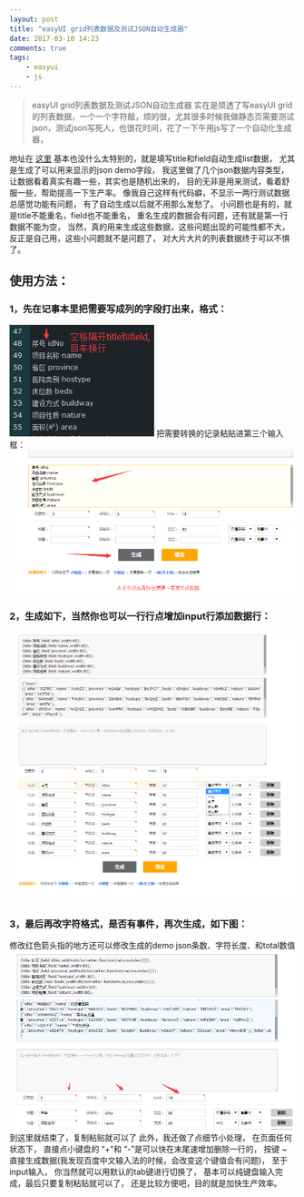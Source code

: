 ```yaml
---
layout: post
title: "easyUI grid列表数据及测试JSON自动生成器"
date: 2017-03-10 14:23
comments: true
tags:
	- easyui
	- js
---
```


>easyUI grid列表数据及测试JSON自动生成器
>实在是烦透了写easyUI  grid的列表数据，一个一个字符敲，烦的很，尤其很多时候我做静态页需要测试json，测试json写死人，也很花时间，花了一下午用js写了一个自动化生成器，

地址在 [这里](/my/easyjson/index.html)
基本也没什么太特别的，就是填写title和field自动生成list数据，
尤其是生成了可以用来显示的json demo字段，
我这里做了几个json数据内容类型，
让数据看着真实有趣一些，其实也是随机出来的，
目的无非是用来测试，看着舒服一些，帮助提高一下生产率。
像我自己这样有代码癖，不显示一两行测试数据总感觉功能有问题，
有了自动生成以后就不用那么发愁了。
小问题也是有的，就是title不能重名，field也不能重名，
重名生成的数据会有问题，还有就是第一行数据不能为空，
当然，真的用来生成这些数据，这些问题出现的可能性都不大，
反正是自己用，这些小问题就不是问题了，
对大片大片的列表数据终于可以不惧了。

## 使用方法：
### 1，先在记事本里把需要写成列的字段打出来，格式：
![](/images/easyjson-1.png)
把需要转换的记录粘贴进第三个输入框：
![](/images/easyjson-2.png)
### 2，生成如下，当然你也可以一行行点增加input行添加数据行：
![](/images/easyjson-3.png)
### 3，最后再改字符格式，是否有事件，再次生成，如下图：
修改红色箭头指的地方还可以修改生成的demo json条数、字符长度、和total数值
![](/images/easyjson-4.png)
到这里就结束了，复制粘贴就可以了
此外，我还做了点细节小处理，
在页面任何状态下，
直接点小键盘的 “+”和 “-”是可以快在末尾速增加删除一行的，
按键 ~ 直接生成数据(我发现百度中文输入法的时候，会改变这个键值会有问题)，
至于input输入，
你当然就可以用默认的tab键进行切换了，
基本可以纯键盘输入完成，最后只要复制粘贴就可以了，
还是比较方便吧，目的就是加快生产效率。




